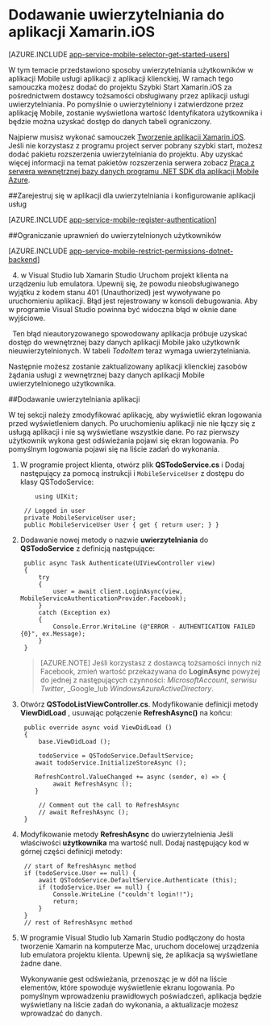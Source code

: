 <properties
    pageTitle="Wprowadzenie do uwierzytelniania dla aplikacji Mobile w systemie iOS Xamarin"
    description="Dowiedz się, jak za pomocą aplikacji Mobile uwierzytelniania użytkowników aplikacji iOS Xamarin przy użyciu różnych dostawców tożsamości, w tym AAD, Google, Facebook, Twitter i firmy Microsoft."
    services="app-service\mobile"
    documentationCenter="xamarin"
    authors="adrianhall"
    manager="dwrede"
    editor=""/>

<tags
    ms.service="app-service-mobile"
    ms.workload="na"
    ms.tgt_pltfrm="mobile-xamarin-ios"
    ms.devlang="dotnet"
    ms.topic="article"
    ms.date="10/01/2016"
    ms.author="adrianha"/>

# <a name="add-authentication-to-your-xamarinios-app"></a>Dodawanie uwierzytelniania do aplikacji Xamarin.iOS

[AZURE.INCLUDE [app-service-mobile-selector-get-started-users](../../includes/app-service-mobile-selector-get-started-users.md)]

W tym temacie przedstawiono sposoby uwierzytelniania użytkowników w aplikacji Mobile usługi aplikacji z aplikacji klienckiej. W ramach tego samouczka możesz dodać do projektu Szybki Start Xamarin.iOS za pośrednictwem dostawcy tożsamości obsługiwany przez aplikacji usługi uwierzytelniania. Po pomyślnie o uwierzytelniony i zatwierdzone przez aplikację Mobile, zostanie wyświetlona wartość Identyfikatora użytkownika i będzie można uzyskać dostęp do danych tabeli ograniczony.

Najpierw musisz wykonać samouczek [Tworzenie aplikacji Xamarin.iOS]. Jeśli nie korzystasz z programu project server pobrany szybki start, możesz dodać pakietu rozszerzenia uwierzytelniania do projektu. Aby uzyskać więcej informacji na temat pakietów rozszerzenia serwera zobacz [Praca z serwera wewnętrznej bazy danych programu .NET SDK dla aplikacji Mobile Azure](app-service-mobile-dotnet-backend-how-to-use-server-sdk.md).

##<a name="register-your-app-for-authentication-and-configure-app-services"></a>Zarejestruj się w aplikacji dla uwierzytelniania i konfigurowanie aplikacji usług

[AZURE.INCLUDE [app-service-mobile-register-authentication](../../includes/app-service-mobile-register-authentication.md)]

##<a name="restrict-permissions-to-authenticated-users"></a>Ograniczanie uprawnień do uwierzytelnionych użytkowników

[AZURE.INCLUDE [app-service-mobile-restrict-permissions-dotnet-backend](../../includes/app-service-mobile-restrict-permissions-dotnet-backend.md)]

&nbsp;&nbsp;4. w Visual Studio lub Xamarin Studio Uruchom projekt klienta na urządzeniu lub emulatora. Upewnij się, że powodu nieobsługiwanego wyjątku z kodem stanu 401 (Unauthorized) jest wywoływane po uruchomieniu aplikacji. Błąd jest rejestrowany w konsoli debugowania. Aby w programie Visual Studio powinna być widoczna błąd w oknie dane wyjściowe.

&nbsp;&nbsp;Ten błąd nieautoryzowanego spowodowany aplikacja próbuje uzyskać dostęp do wewnętrznej bazy danych aplikacji Mobile jako użytkownik nieuwierzytelnionych. W tabeli *TodoItem* teraz wymaga uwierzytelniania.

Następnie możesz zostanie zaktualizowany aplikacji klienckiej zasobów żądania usługi z wewnętrznej bazy danych aplikacji Mobile uwierzytelnionego użytkownika.

##<a name="add-authentication-to-the-app"></a>Dodawanie uwierzytelniania aplikacji

W tej sekcji należy zmodyfikować aplikację, aby wyświetlić ekran logowania przed wyświetleniem danych. Po uruchomieniu aplikacji nie nie łączy się z usługą aplikacji i nie są wyświetlane wszystkie dane. Po raz pierwszy użytkownik wykona gest odświeżania pojawi się ekran logowania. Po pomyślnym logowania pojawi się na liście zadań do wykonania.

1. W programie project klienta, otwórz plik **QSTodoService.cs** i Dodaj następujący za pomocą instrukcji i `MobileServiceUser` z dostępu do klasy QSTodoService:

    ```
        using UIKit;
    ```

        // Logged in user
        private MobileServiceUser user;
        public MobileServiceUser User { get { return user; } }

2. Dodawanie nowej metody o nazwie **uwierzytelniania** do **QSTodoService** z definicją następujące:


        public async Task Authenticate(UIViewController view)
        {
            try
            {
                user = await client.LoginAsync(view, MobileServiceAuthenticationProvider.Facebook);
            }
            catch (Exception ex)
            {
                Console.Error.WriteLine (@"ERROR - AUTHENTICATION FAILED {0}", ex.Message);
            }
        }

    >[AZURE.NOTE] Jeśli korzystasz z dostawcą tożsamości innych niż Facebook, zmień wartość przekazywana do **LoginAsync** powyżej do jednej z następujących czynności: _MicrosoftAccount_, _serwisu Twitter_, _Google_lub _WindowsAzureActiveDirectory_.

3. Otwórz **QSTodoListViewController.cs**. Modyfikowanie definicji metody **ViewDidLoad** , usuwając połączenie **RefreshAsync()** na końcu:

        public override async void ViewDidLoad ()
        {
            base.ViewDidLoad ();

            todoService = QSTodoService.DefaultService;
           await todoService.InitializeStoreAsync ();

           RefreshControl.ValueChanged += async (sender, e) => {
                await RefreshAsync ();
           }

            // Comment out the call to RefreshAsync
            // await RefreshAsync ();
        }


4. Modyfikowanie metody **RefreshAsync** do uwierzytelnienia Jeśli właściwości **użytkownika** ma wartość null. Dodaj następujący kod w górnej części definicji metody:

        // start of RefreshAsync method
        if (todoService.User == null) {
            await QSTodoService.DefaultService.Authenticate (this);
            if (todoService.User == null) {
                Console.WriteLine ("couldn't login!!");
                return;
            }
        }
        // rest of RefreshAsync method

5. W programie Visual Studio lub Xamarin Studio podłączony do hosta tworzenie Xamarin na komputerze Mac, uruchom docelowej urządzenia lub emulatora projektu klienta. Upewnij się, że aplikacja są wyświetlane żadne dane.

    Wykonywanie gest odświeżania, przenosząc je w dół na liście elementów, które spowoduje wyświetlenie ekranu logowania. Po pomyślnym wprowadzeniu prawidłowych poświadczeń, aplikacja będzie wyświetlany na liście zadań do wykonania, a aktualizacje możesz wprowadzać do danych.


<!-- URLs. -->
[Submit an app page]: http://go.microsoft.com/fwlink/p/?LinkID=266582
[My Applications]: http://go.microsoft.com/fwlink/p/?LinkId=262039
[Tworzenie aplikacji Xamarin.iOS]: app-service-mobile-xamarin-ios-get-started.md
